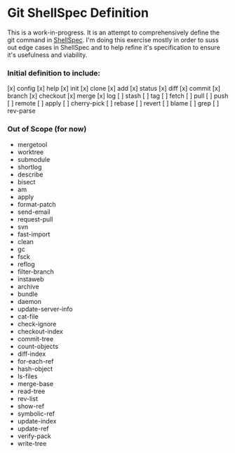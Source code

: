 # Git ShellSpec Definition

This is a work-in-progress. It is an attempt to comprehensively define the git command in [ShellSpec](https://github.com/machellerogden/shellspec). I'm doing this exercise mostly in order to suss out edge cases in ShellSpec and to help refine it's specification to ensure it's usefulness and viability.

### Initial definition to include:

[x] config
[x] help
[x] init
[x] clone
[x] add
[x] status
[x] diff
[x] commit
[x] branch
[x] checkout
[x] merge
[x] log
[ ] stash
[ ] tag
[ ] fetch
[ ] pull
[ ] push
[ ] remote
[ ] apply
[ ] cherry-pick
[ ] rebase
[ ] revert
[ ] blame
[ ] grep
[ ] rev-parse

### Out of Scope (for now)

* mergetool
* worktree
* submodule
* shortlog
* describe
* bisect
* am
* apply
* format-patch
* send-email
* request-pull
* svn
* fast-import
* clean
* gc
* fsck
* reflog
* filter-branch
* instaweb
* archive
* bundle
* daemon
* update-server-info
* cat-file
* check-ignore
* checkout-index
* commit-tree
* count-objects
* diff-index
* for-each-ref
* hash-object
* ls-files
* merge-base
* read-tree
* rev-list
* show-ref
* symbolic-ref
* update-index
* update-ref
* verify-pack
* write-tree
